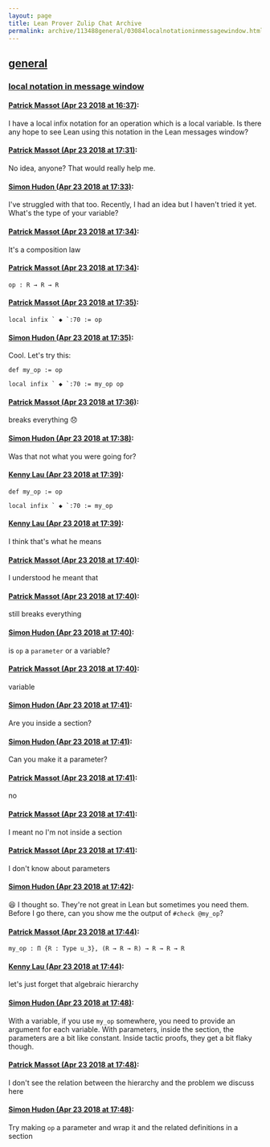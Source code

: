 ```yaml
---
layout: page
title: Lean Prover Zulip Chat Archive 
permalink: archive/113488general/03084localnotationinmessagewindow.html
---
```


## [general](index.html)
### [local notation in message window](03084localnotationinmessagewindow.html)

#### [Patrick Massot (Apr 23 2018 at 16:37)](https://leanprover.zulipchat.com/#narrow/stream/113488-general/topic/local%20notation%20in%20message%20window/near/125571696):
I have a local infix notation for an operation which is a local variable. Is there any hope to see Lean using this notation in the Lean messages window?

#### [Patrick Massot (Apr 23 2018 at 17:31)](https://leanprover.zulipchat.com/#narrow/stream/113488-general/topic/local%20notation%20in%20message%20window/near/125574186):
No idea, anyone? That would really help me.

#### [Simon Hudon (Apr 23 2018 at 17:33)](https://leanprover.zulipchat.com/#narrow/stream/113488-general/topic/local%20notation%20in%20message%20window/near/125574294):
I've struggled with that too. Recently, I had an idea but I haven't tried it yet. What's the type of your variable?

#### [Patrick Massot (Apr 23 2018 at 17:34)](https://leanprover.zulipchat.com/#narrow/stream/113488-general/topic/local%20notation%20in%20message%20window/near/125574380):
It's a composition law

#### [Patrick Massot (Apr 23 2018 at 17:34)](https://leanprover.zulipchat.com/#narrow/stream/113488-general/topic/local%20notation%20in%20message%20window/near/125574393):
`op : R → R → R`

#### [Patrick Massot (Apr 23 2018 at 17:35)](https://leanprover.zulipchat.com/#narrow/stream/113488-general/topic/local%20notation%20in%20message%20window/near/125574400):
``local infix ` ◆ `:70 := op``

#### [Simon Hudon (Apr 23 2018 at 17:35)](https://leanprover.zulipchat.com/#narrow/stream/113488-general/topic/local%20notation%20in%20message%20window/near/125574420):
Cool. Let's try this:

```
def my_op := op

local infix ` ◆ `:70 := my_op op
```

#### [Patrick Massot (Apr 23 2018 at 17:36)](https://leanprover.zulipchat.com/#narrow/stream/113488-general/topic/local%20notation%20in%20message%20window/near/125574479):
breaks everything :disappointed:

#### [Simon Hudon (Apr 23 2018 at 17:38)](https://leanprover.zulipchat.com/#narrow/stream/113488-general/topic/local%20notation%20in%20message%20window/near/125574569):
Was that not what you were going for?

#### [Kenny Lau (Apr 23 2018 at 17:39)](https://leanprover.zulipchat.com/#narrow/stream/113488-general/topic/local%20notation%20in%20message%20window/near/125574605):
```lean
def my_op := op

local infix ` ◆ `:70 := my_op
```

#### [Kenny Lau (Apr 23 2018 at 17:39)](https://leanprover.zulipchat.com/#narrow/stream/113488-general/topic/local%20notation%20in%20message%20window/near/125574607):
I think that's what he means

#### [Patrick Massot (Apr 23 2018 at 17:40)](https://leanprover.zulipchat.com/#narrow/stream/113488-general/topic/local%20notation%20in%20message%20window/near/125574667):
I understood he meant that

#### [Patrick Massot (Apr 23 2018 at 17:40)](https://leanprover.zulipchat.com/#narrow/stream/113488-general/topic/local%20notation%20in%20message%20window/near/125574669):
still breaks everything

#### [Simon Hudon (Apr 23 2018 at 17:40)](https://leanprover.zulipchat.com/#narrow/stream/113488-general/topic/local%20notation%20in%20message%20window/near/125574679):
is `op` a `parameter` or a variable?

#### [Patrick Massot (Apr 23 2018 at 17:40)](https://leanprover.zulipchat.com/#narrow/stream/113488-general/topic/local%20notation%20in%20message%20window/near/125574684):
variable

#### [Simon Hudon (Apr 23 2018 at 17:41)](https://leanprover.zulipchat.com/#narrow/stream/113488-general/topic/local%20notation%20in%20message%20window/near/125574689):
Are you inside a section?

#### [Simon Hudon (Apr 23 2018 at 17:41)](https://leanprover.zulipchat.com/#narrow/stream/113488-general/topic/local%20notation%20in%20message%20window/near/125574703):
Can you make it a parameter?

#### [Patrick Massot (Apr 23 2018 at 17:41)](https://leanprover.zulipchat.com/#narrow/stream/113488-general/topic/local%20notation%20in%20message%20window/near/125574704):
no

#### [Patrick Massot (Apr 23 2018 at 17:41)](https://leanprover.zulipchat.com/#narrow/stream/113488-general/topic/local%20notation%20in%20message%20window/near/125574709):
I meant no I'm not inside a section

#### [Patrick Massot (Apr 23 2018 at 17:41)](https://leanprover.zulipchat.com/#narrow/stream/113488-general/topic/local%20notation%20in%20message%20window/near/125574719):
I don't know about parameters

#### [Simon Hudon (Apr 23 2018 at 17:42)](https://leanprover.zulipchat.com/#narrow/stream/113488-general/topic/local%20notation%20in%20message%20window/near/125574794):
:laughing: I thought so. They're not great in Lean but sometimes you need them. Before I go there, can you show me the output of `#check @my_op`?

#### [Patrick Massot (Apr 23 2018 at 17:44)](https://leanprover.zulipchat.com/#narrow/stream/113488-general/topic/local%20notation%20in%20message%20window/near/125574877):
`my_op : Π {R : Type u_3}, (R → R → R) → R → R → R`

#### [Kenny Lau (Apr 23 2018 at 17:44)](https://leanprover.zulipchat.com/#narrow/stream/113488-general/topic/local%20notation%20in%20message%20window/near/125574897):
let's just forget that algebraic hierarchy

#### [Simon Hudon (Apr 23 2018 at 17:48)](https://leanprover.zulipchat.com/#narrow/stream/113488-general/topic/local%20notation%20in%20message%20window/near/125575047):
With a variable, if you use `my_op` somewhere, you need to provide an argument for each variable. With parameters, inside the section, the parameters are a bit like constant. Inside tactic proofs, they get a bit flaky though.

#### [Patrick Massot (Apr 23 2018 at 17:48)](https://leanprover.zulipchat.com/#narrow/stream/113488-general/topic/local%20notation%20in%20message%20window/near/125575092):
I don't see the relation between the hierarchy and the problem we discuss here

#### [Simon Hudon (Apr 23 2018 at 17:48)](https://leanprover.zulipchat.com/#narrow/stream/113488-general/topic/local%20notation%20in%20message%20window/near/125575103):
Try making `op` a parameter and wrap it and the related definitions in a section

